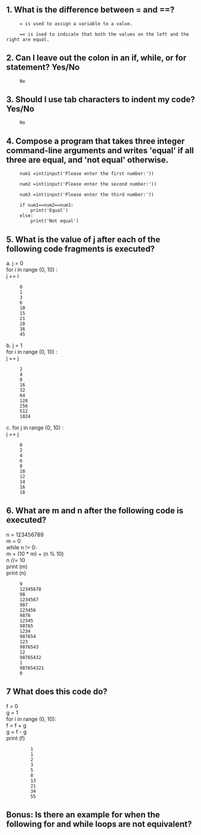 ## 1. What is the difference between = and ==?  

		 = is used to assign a variable to a value.  

		 == is ised to indicate that both the values on the left and the right are equal.  

## 2. Can I leave out the colon in an if, while, or for statement? Yes/No  

		 No  

## 3. Should I use tab characters to indent my code? Yes/No  

		 No

## 4. Compose a program that takes three integer command-line arguments and writes 'equal' if all three are equal, and 'not equal' otherwise.  

		 num1 =int(input('Please enter the first number:'))  

		 num2 =int(input('Please enter the second number:'))  

		 num3 =int(input('Please enter the third number:'))  

		 if num1==num2==num3:  
			 print('Equal')  
		 else:  
			 print('Not equal')  

## 5. What is the value of j after each of the following code fragments is executed?  

a.	j = 0  
	for i in range (0, 10) :  
	j += i  

	   	 0
		 1
		 3
		 6
		 10
		 15
		 21
		 28
		 36
		 45

b.	j = 1  
	for i in range (0, 10) :  
	j += j  

		 2
		 4
		 8
		 16
		 32
		 64
		 128
		 256
		 512
		 1024

c.	for j in range (0, 10) :  
	j += j  

		 0  
		 2  
		 4  
		 6  
		 8   
		 10  
		 12  
		 14  
		 16  
		 18  

## 6. What are m and n after the following code is executed?  

n = 123456789  
m = 0  
while n != 0:  
	m = (10 * m) + (n % 10)  
	n //= 10  
	print (m)  
	print (n)  

		 9
		 12345678
		 98
		 1234567
		 987
		 123456
		 9876
		 12345
		 98765
		 1234
		 987654
		 123
		 9876543
		 12
		 98765432
		 1
		 987654321
		 0

## 7 What does this code do?
f = 0  
g = 1  
for i in range (0, 10):  
	f = f + g  
	g = f - g  
	print (f)  

			 1
			 1
			 2
			 3
			 5
			 8
			 13
			 21
			 34
			 55

## Bonus: Is there an example for when the following for and while loops are not equivalent?



